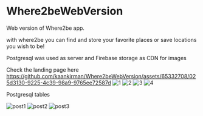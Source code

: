 # Where2beWebVersion
Web version of Where2be app.

with where2be you can find and store your favorite places or save locations you wish to be!

Postgresql was used as server and Firebase storage as CDN for images


Check the landing page here
https://github.com/kaankirman/Where2beWebVersion/assets/65332708/025d3130-9225-4c39-98a9-9765ee72587d
![1](https://github.com/kaankirman/Where2beWebVersion/assets/65332708/c642ba2b-c2c5-48c4-8e85-abbddb0f191e)
![2](https://github.com/kaankirman/Where2beWebVersion/assets/65332708/a1006121-b6d7-4c76-abc0-c0244a5f4205)
![3](https://github.com/kaankirman/Where2beWebVersion/assets/65332708/65957e75-fc90-4dbf-a890-0efe25dab7fd)
![4](https://github.com/kaankirman/Where2beWebVersion/assets/65332708/f04ad895-9b98-488d-b5d3-f70f5602578a)

Postgresql tables




![post1](https://github.com/kaankirman/Where2beWebVersion/assets/65332708/78b7a171-0010-4604-a083-38153791213c)
![post2](https://github.com/kaankirman/Where2beWebVersion/assets/65332708/1b25ddd9-6b1c-454b-80e2-3e1cc92cc3b0)
![post3](https://github.com/kaankirman/Where2beWebVersion/assets/65332708/a2ce264a-54da-4b0d-b81e-b84486801ff2)
